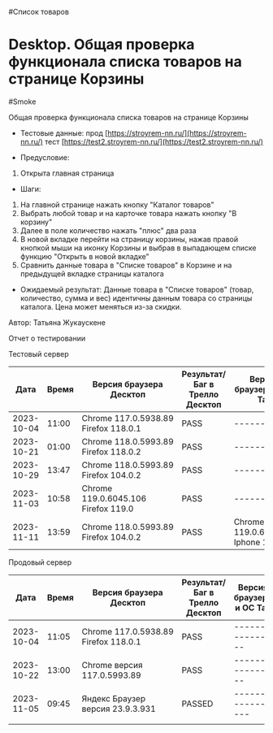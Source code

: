 #Список товаров
# Desktop. Общая проверка функционала списка товаров на странице Корзины
#Smoke

Общая проверка функционала списка товаров на странице Корзины

* Тестовые данные: прод [https://stroyrem-nn.ru/](https://stroyrem-nn.ru/) тест [https://test2.stroyrem-nn.ru/](https://test2.stroyrem-nn.ru/)
  
* Предусловие:
1. Открыта главная страница 

* Шаги:
1. На главной странице нажать кнопку "Каталог товаров" 
2. Выбрать любой товар и на карточке товара нажать кнопку "В корзину"
3. Далее в поле количество нажать "плюс" два раза
4. В новой вкладке перейти на страницу корзины, нажав правой кнопкой мыши на иконку Корзины и выбрав в выпадающем списке функцию "Открыть в новой вкладке"
5. Сравнить данные товара в "Списке товаров" в Корзине и на предыдущей вкладке страницы каталога

* Ожидаемый результат:
  Данные товара в "Списке товаров" (товар, количество, сумма и вес) идентичны данным товара со страницы каталога. Цена может меняться из-за скидки.

Автор: Татьяна Жукаускене

Отчет о тестировании

Тестовый сервер

| Дата       | Время | Версия браузера Десктоп              | Результат/Баг в Трелло Десктоп | Версия браузера и ОС Тач         | Результат/Баг в Трелло Тач | Дата релиза | QA      |
| ---------- | ----- | ------------------------------------ | ------------------------------ | -------------------------------- | -------------------------- | ----------- | ------- |
| 2023-10-04 | 11:00 | Chrome 117.0.5938.89 Firefox 118.0.1 | PASS                           | ---------- | -------                     | 01.10.2023  | Татьяна |
| 2023-10-21 | 01:00|Chrome 118.0.5993.89 Firefox 118.0.2|PASS|---------|-------|19.10.2023 | Юлия |
| 2023-10-29 | 13:47      |  Chrome 118.0.5993.89              Firefox 104.0.2                      |PASS                            | ------ | ------- |     29.10.2023        |  Тимофей   |
| 2023-11-03 | 10:58 | Chrome 119.0.6045.106 Firefox 119.0 | PASS | ------- | ---- | 02.11.2023 | ЮлияМихайлова |
| 2023-11-11 | 13:59      |  Chrome 118.0.5993.89              Firefox 104.0.2                      |PASS                            | Chrome 119.0.6045.41, Iphone 11 | PASS |     11.11.2023        |  Тимофей   |

Продовый сервер

| Дата       | Время | Версия браузера Десктоп              | Результат/Баг в Трелло Десктоп | Версия браузера и ОС Тач         | Результат/Баг в Трелло Тач | Дата релиза | QA      |
| ---------- | ----- | ------------------------------------ | ------------------------------ | -------------------------------- | -------------------------- | ----------- | ------- |
| 2023-10-04 | 11:05 | Chrome 117.0.5938.89 Firefox 118.0.1 | PASS                           | ---------------- | --------------                      | 01.10.2023  | Татьяна |
| 2023-10-22 | 13:00 | Chrome версия 117.0.5993.89          | PASS                           | ---------------- | --------                      | 22.10.2023  | Надежда А. |
| 2023-11-05 | 09:45 | Яндекс Браузер версия 23.9.3.931     | PASSED                         | ----------------- | -------- | 2023-11-05  | Елена   |
|            |       |                                      |                                |                                  |                            |             |         |
